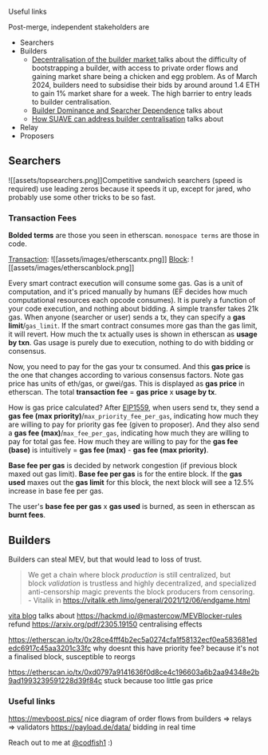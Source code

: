 Useful links 


Post-merge, independent stakeholders are 
- Searchers
- Builders 
	- [Decentralisation of the builder market ](https://decentralizedthoughts.github.io/2024-05-07-decentralization-ethereum/ ) talks about the difficulty of bootstrapping a builder, with access to private order flows and gaining market share being a chicken and egg problem. As of March 2024, builders need to subsidise their bids by around around 1.4 ETH to gain 1% market share for a week. The high barrier to entry leads to builder centralisation.
	- [Builder Dominance and Searcher Dependence](https://frontier.tech/builder-dominance-and-searcher-dependence) talks about 
	- [How SUAVE can address builder centralisation](https://www.gate.io/learn/articles/how-suave-can-address-builder-centralization/3256) talks about 
- Relay
- Proposers

## Searchers
![[assets/topsearchers.png]]Competitive sandwich searchers (speed is required) use leading zeros because it speeds it up, except for jared, who probably use some other tricks to be so fast. 

### Transaction Fees
**Bolded terms** are those you seen in etherscan. `monospace terms` are those in code. 

[Transaction](https://etherscan.io/tx/0x6fb6893215ed4093d1260b450e31947f9089c9dbfff12adfaefe5517feff878f):
![[assets/images/etherscantx.png]]
[Block](https://etherscan.io/block/20296944):
![[assets/images/etherscanblock.png]]

Every smart contract execution will consume some gas. Gas is a unit of computation, and it's priced manually by humans (EF decides how much computational resources each opcode consumes). It is purely a function of your code execution, and nothing about bidding. A simple transfer takes 21k gas. When anyone (searcher or user) sends a tx, they can specify a **gas limit**/`gas_limit`. If the smart contract consumes more gas than the gas limit, it will revert. How much the tx actually uses is shown in etherscan as **usage by txn**. Gas usage is purely due to execution, nothing to do with bidding or consensus.

Now, you need to pay for the gas your tx consumed. And this **gas price** is the one that changes according to various consensus factors. Note gas price has units of eth/gas, or gwei/gas. This is displayed as **gas price** in etherscan. The total **transaction fee** = **gas price** x **usage by tx**. 

How is gas price calculated? After [EIP1559](https://eips.ethereum.org/EIPS/eip-1559), when users send tx, they send a **gas fee (max priority)**/`max_priority_fee_per_gas`, indicating how much they are willing to pay for priority gas fee (given to proposer). And they also send a **gas fee (max)**/`max_fee_per_gas`, indicating how much they are willing to pay for total gas fee. How much they are willing to pay for the **gas fee (base)** is intuitively = **gas fee (max)** - **gas fee (max priority)**.

**Base fee per gas** is decided by network congestion (if previous block maxed out gas limit). **Base fee per gas** is for the entire block. If the **gas used** maxes out the **gas limit** for this block, the next block will see a 12.5% increase in base fee per gas. 

The user's **base fee per gas** x **gas used** is burned, as seen in etherscan as **burnt fees**. 



## Builders
Builders can steal MEV, but that would lead to loss of trust. 

> We get a chain where block _production_ is still centralized, but block _validation_ is trustless and highly decentralized, and specialized anti-censorship magic prevents the block producers from censoring. - Vitalik in https://vitalik.eth.limo/general/2021/12/06/endgame.html 
 
[vita blog](https://mirror.xyz/0xa9BFf1967E1F76373F67C48F42f1178520bb38C6/m15QRhrE_6Nn-Ecj6wRWmHTNcxyPKtel_8whvRbztTo) talks about 
https://hackmd.io/@mastercow/MEVBlocker-rules refund 
https://arxiv.org/pdf/2305.19150 centralising effects

https://etherscan.io/tx/0x28ce4fff4b2ec5a0274cfa1f58132ecf0ea583681ededc6917c45aa3201c33fc  why doesnt this have priority fee? because it's not a finalised block, susceptible to reorgs

https://etherscan.io/tx/0xd0797a9141636f0d8ce4c196603a6b2aa94348e2b9ad1993239591228d39f84c stuck because too little gas price

### Useful links 
https://mevboost.pics/ nice diagram of order flows from builders => relays => validators
https://payload.de/data/ bidding in real time 

Reach out to me at [@codfish1](https://t.me/codfish1) :) 